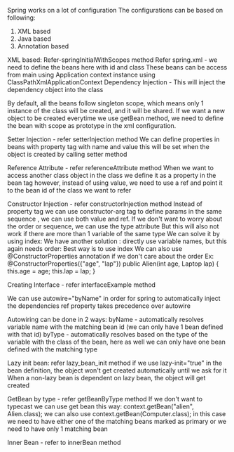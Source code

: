 Spring works on a lot of configuration
The configurations can be based on following:
1. XML based
2. Java based
3. Annotation based

XML based:
Refer-springInitialWithScopes method
Refer spring.xml - we need to define the beans here with id and class
These beans can be access from main using Application context instance
using ClassPathXmlApplicationContext
Dependency Injection - This will inject the dependency object into the class

By default, all the beans follow singleton scope, which means only 1 instance of the class
will be created, and it will be shared.
If we want a new object to be created everytime we use getBean method, we need to define
the bean with scope as prototype in the xml configuration.

Setter Injection - refer setterInjection method
We can define properties in beans with property tag with name and value
this will be set when the object is created by calling setter method

Reference Attribute - refer referenceAttribute method
When we want to access another class object in the class
we define it as a property in the bean tag however, instead of using value,
we need to use a ref and point it to the bean id of the class we want to refer

Constructor Injection - refer constructorInjection method
Instead of property tag we can use constructor-arg tag to define params in the same
sequence , we can use both value and ref.
If we don't want to worry about the order or sequence, we can use the type attribute
<constructor-arg value="21" type="int"/>
<constructor-arg ref="laptop" type="com.varun.Laptop" />
But this will also not work if there are more than 1 variable of the same type
We can solve it by using index:
<constructor-arg ref="laptop" index="1"/>
<constructor-arg value="21" index="0"/>
We have another solution : directly use variable names, but this again needs order:
<constructor-arg name="age" value="21"/>
<constructor-arg name="lap" ref="laptop"/>
Best way is to use index
We can also use @ConstructorProperties annotation if we don't care about the order
Ex:
@ConstructorProperties({"age", "lap"})
public Alien(int age, Laptop lap) {
this.age = age;
this.lap = lap;
}

Creating Interface - refer interfaceExample method

We can use autowire="byName" in order for spring to automatically inject
the dependencies
ref property takes precedence over autowire

Autowiring can be done in 2 ways:
byName - automatically resolves variable name with the matching bean id (we can only
have 1 bean defined with that id)
byType - automatically resolves based on the type of the variable with the class of
the bean, here as well we can only have one bean defined with the matching type

Lazy init bean: refer lazy_bean_init method
if we use lazy-init="true" in the bean definition, the object won't get created
automatically until we ask for it
When a non-lazy bean is dependent on lazy bean, the object will get created

GetBean by type - refer getBeanByType method
If we don't want to typecast we can use get bean this way:
context.getBean("alien", Alien.class);
we can also use
context.getBean(Computer.class); in this case we need to have either one of the 
matching beans marked as primary or we need to have only 1 matching bean

Inner Bean - refer to innerBean method